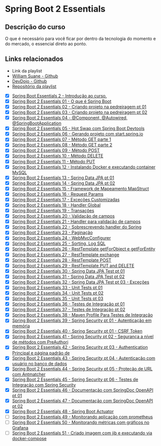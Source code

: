 # Spring Boot 2 Essentials

## Descrição do curso

O que é necessário para você ficar por dentro da tecnologia do momento e do mercado, o essencial direto ao ponto.

## Links relacionados

* Link da playlist
* [William Suane - Github](https://github.com/williamsuane)
* [DevDojo - Github](https://github.com/devdojobr)
* [Repositório da playlist](https://github.com/devdojobr/springboot2-essentials/)


- [x] [Spring Boot Essentials 2 - Introdução ao curso.](https://www.youtube.com/watch?v=bCzsSXE4Jzg&list=PL62G310vn6nFBIxp6ZwGnm8xMcGE3VA5H&index=1&t=125s&pp=iAQB)
- [x] [Spring Boot 2 Essentials 01 - O que é Spring Boot](https://www.youtube.com/watch?v=aspWYs8lp48&list=PL62G310vn6nFBIxp6ZwGnm8xMcGE3VA5H&index=2&t=1s&pp=iAQB)
- [x] [Spring Boot 2 Essentials 02 - Criando projeto na pedreiragem pt 01](https://www.youtube.com/watch?v=w8I7jWfUFLg&list=PL62G310vn6nFBIxp6ZwGnm8xMcGE3VA5H&index=3&pp=iAQB)
- [x] [Spring Boot 2 Essentials 03 - Criando projeto na pedreiragem pt 02](https://www.youtube.com/watch?v=szrqiHLbUq0&list=PL62G310vn6nFBIxp6ZwGnm8xMcGE3VA5H&index=4&pp=iAQB)
- [x] [Spring Boot 2 Essentials 04 - @Component, @Autowired, @SpringBootApplication](https://www.youtube.com/watch?v=4sndRmKpMYI&list=PL62G310vn6nFBIxp6ZwGnm8xMcGE3VA5H&index=5&pp=iAQB)
- [x] [Spring Boot 2 Essentials 05 - Hot Swap com Spring Boot Devtools](https://www.youtube.com/watch?v=8W8t2yh8CD4&list=PL62G310vn6nFBIxp6ZwGnm8xMcGE3VA5H&index=6&pp=iAQB)
- [x] [Spring Boot 2 Essentials 06 - Gerando projeto com start.spring.io](https://www.youtube.com/watch?v=sZGw-evH0OE&list=PL62G310vn6nFBIxp6ZwGnm8xMcGE3VA5H&index=7&pp=iAQB)
- [x] [Spring Boot 2 Essentials 07 - Método GET parte 1](https://www.youtube.com/watch?v=ChstGsjYly0&list=PL62G310vn6nFBIxp6ZwGnm8xMcGE3VA5H&index=8&pp=iAQB)
- [x] [Spring Boot 2 Essentials 08 - Método GET parte 2](https://www.youtube.com/watch?v=6ykxjpFrnJE&list=PL62G310vn6nFBIxp6ZwGnm8xMcGE3VA5H&index=9&pp=iAQB)
- [x] [Spring Boot 2 Essentials 09 - Método POST](https://www.youtube.com/watch?v=Mqw16-koH-8&list=PL62G310vn6nFBIxp6ZwGnm8xMcGE3VA5H&index=10&pp=iAQB)
- [x] [Spring Boot 2 Essentials 10 - Método DELETE](https://www.youtube.com/watch?v=yHHV_sr_gsI&list=PL62G310vn6nFBIxp6ZwGnm8xMcGE3VA5H&index=11&pp=iAQB)
- [x] [Spring Boot 2 Essentials 11 - Método PUT](https://www.youtube.com/watch?v=aJ43SfY8QKs&list=PL62G310vn6nFBIxp6ZwGnm8xMcGE3VA5H&index=12&pp=iAQB)
- [x] [Spring Boot 2 Essentials 12 - Instalando Docker e executando container MySQL](https://www.youtube.com/watch?v=ZPUC3wZgDoA&list=PL62G310vn6nFBIxp6ZwGnm8xMcGE3VA5H&index=13&pp=iAQB)
- [x] [Spring Boot 2 Essentials 13 - Spring Data JPA pt 01](https://www.youtube.com/watch?v=npW5nkMQ6Vs&list=PL62G310vn6nFBIxp6ZwGnm8xMcGE3VA5H&index=14&pp=iAQB)
- [x] [Spring Boot 2 Essentials 14 - Spring Data JPA pt 02](https://www.youtube.com/watch?v=JRA5w6FSw0E&list=PL62G310vn6nFBIxp6ZwGnm8xMcGE3VA5H&index=15&pp=iAQB)
- [x] [Spring Boot 2 Essentials 15 - Framework de Mapeamento MapStruct](https://www.youtube.com/watch?v=A9-Inky1Fjo&list=PL62G310vn6nFBIxp6ZwGnm8xMcGE3VA5H&index=16&pp=iAQB)
- [x] [Spring Boot 2 Essentials 16 - Request Params](https://www.youtube.com/watch?v=juVa6LYSYKg&list=PL62G310vn6nFBIxp6ZwGnm8xMcGE3VA5H&index=17&pp=iAQB)
- [x] [Spring Boot 2 Essentials 17 - Exceções Customizadas](https://www.youtube.com/watch?v=1CJPEhgrxOU&list=PL62G310vn6nFBIxp6ZwGnm8xMcGE3VA5H&index=18&pp=iAQB)
- [x] [Spring Boot 2 Essentials 18 - Handler Global](https://www.youtube.com/watch?v=TpXirJnXa-8&list=PL62G310vn6nFBIxp6ZwGnm8xMcGE3VA5H&index=19&pp=iAQB)
- [x] [Spring Boot 2 Essentials 19 - Transações](https://www.youtube.com/watch?v=zYz6zt3SNMQ&list=PL62G310vn6nFBIxp6ZwGnm8xMcGE3VA5H&index=20&pp=iAQB)
- [x] [Spring Boot 2 Essentials 20 - Validação de campos](https://www.youtube.com/watch?v=fatUfpFROSo&list=PL62G310vn6nFBIxp6ZwGnm8xMcGE3VA5H&index=21&pp=iAQB)
- [x] [Spring Boot 2 Essentials 21 - Handler para validação de campos](https://www.youtube.com/watch?v=tRb_OscShmc&list=PL62G310vn6nFBIxp6ZwGnm8xMcGE3VA5H&index=22&pp=iAQB)
- [x] [Spring Boot 2 Essentials 22 - Sobrescrevendo handler do Spring](https://www.youtube.com/watch?v=UgO1fdvOFBk&list=PL62G310vn6nFBIxp6ZwGnm8xMcGE3VA5H&index=23&pp=iAQB)
- [x] [Spring Boot 2 Essentials 23 - Paginação](https://www.youtube.com/watch?v=ongEOYHl-6o&list=PL62G310vn6nFBIxp6ZwGnm8xMcGE3VA5H&index=24&pp=iAQB)
- [x] [Spring Boot 2 Essentials 24 - WebMvcConfigurer](https://www.youtube.com/watch?v=1_Bp3JFZ4Cs&list=PL62G310vn6nFBIxp6ZwGnm8xMcGE3VA5H&index=25&pp=iAQB)
- [x] [Spring Boot 2 Essentials 25 - Sorting, Log SQL](https://www.youtube.com/watch?v=mg8zkaPQPxs&list=PL62G310vn6nFBIxp6ZwGnm8xMcGE3VA5H&index=26&pp=iAQB)
- [x] [Spring Boot 2 Essentials 26 - RestTemplate getForObject e getForEntity](https://www.youtube.com/watch?v=Qnxv6ovn3Xc&list=PL62G310vn6nFBIxp6ZwGnm8xMcGE3VA5H&index=27&pp=iAQB)
- [x] [Spring Boot 2 Essentials 27 - RestTemplate exchange](https://www.youtube.com/watch?v=f93kYkmIyPo&list=PL62G310vn6nFBIxp6ZwGnm8xMcGE3VA5H&index=28&pp=iAQB)
- [x] [Spring Boot 2 Essentials 28 - RestTemplate POST](https://www.youtube.com/watch?v=IW0ZIuPhrk0&list=PL62G310vn6nFBIxp6ZwGnm8xMcGE3VA5H&index=29&pp=iAQB)
- [x] [Spring Boot 2 Essentials 29 - RestTemplate PUT and DELETE](https://www.youtube.com/watch?v=wSRt8bJxeDU&list=PL62G310vn6nFBIxp6ZwGnm8xMcGE3VA5H&index=30&pp=iAQB)
- [x] [Spring Boot 2 Essentials 30 - Spring Data JPA Test pt 01](https://www.youtube.com/watch?v=wBne8fRvsxw&list=PL62G310vn6nFBIxp6ZwGnm8xMcGE3VA5H&index=31&pp=iAQB)
- [x] [Spring Boot 2 Essentials 31 - Spring Data JPA Test pt 02](https://www.youtube.com/watch?v=UZgnPfeeXHE&list=PL62G310vn6nFBIxp6ZwGnm8xMcGE3VA5H&index=32&pp=iAQB)
- [x] [Spring Boot 2 Essentials 32 - Spring Data JPA Test pt 03 - Exceções](https://www.youtube.com/watch?v=GycZEsrEDG0&list=PL62G310vn6nFBIxp6ZwGnm8xMcGE3VA5H&index=33&pp=iAQB)
- [x] [Spring Boot 2 Essentials 33 - Unit Tests pt 01](https://www.youtube.com/watch?v=XuAd2LHNjzY&list=PL62G310vn6nFBIxp6ZwGnm8xMcGE3VA5H&index=34&pp=iAQB)
- [x] [Spring Boot 2 Essentials 34 - Unit Tests pt 02](https://www.youtube.com/watch?v=b80Xqg4aFOQ&list=PL62G310vn6nFBIxp6ZwGnm8xMcGE3VA5H&index=35&pp=iAQB)
- [x] [Spring Boot 2 Essentials 35 - Unit Tests pt 03](https://www.youtube.com/watch?v=bWbzpsePKdk&list=PL62G310vn6nFBIxp6ZwGnm8xMcGE3VA5H&index=36&pp=iAQB)
- [x] [Spring Boot 2 Essentials 36 - Testes de Integração pt 01](https://www.youtube.com/watch?v=TREezi_evWc&list=PL62G310vn6nFBIxp6ZwGnm8xMcGE3VA5H&index=37&pp=iAQB)
- [x] [Spring Boot 2 Essentials 37 - Testes de Integração pt 02](https://www.youtube.com/watch?v=BFGKTdh8y1U&list=PL62G310vn6nFBIxp6ZwGnm8xMcGE3VA5H&index=38&pp=iAQB)
- [x] [Spring Boot 2 Essentials 38 - Maven Profile Para Testes de Integração](https://www.youtube.com/watch?v=kb0b6d9Nayk&list=PL62G310vn6nFBIxp6ZwGnm8xMcGE3VA5H&index=39&pp=iAQB)
- [x] [Spring Boot 2 Essentials 39 - Spring Security pt 01 - Autenticação em memória](https://www.youtube.com/watch?v=tpGGuCyuSnw&list=PL62G310vn6nFBIxp6ZwGnm8xMcGE3VA5H&index=40&pp=iAQB)
- [x] [Spring Boot 2 Essentials 40 - Spring Security pt 01 - CSRF Token](https://www.youtube.com/watch?v=lOzQnC4tRRI&list=PL62G310vn6nFBIxp6ZwGnm8xMcGE3VA5H&index=41&pp=iAQB)
- [x] [Spring Boot 2 Essentials 41 - Spring Security pt 02 - Segurança a nível de métodos com PreAuthori](https://www.youtube.com/watch?v=4zrOtObXkK0&list=PL62G310vn6nFBIxp6ZwGnm8xMcGE3VA5H&index=42&pp=iAQB)
- [x] [Spring Boot 2 Essentials 42 - Spring Security pt 03 - Authentication Principal e página padrão de](https://www.youtube.com/watch?v=NZHLNeoUYWM&list=PL62G310vn6nFBIxp6ZwGnm8xMcGE3VA5H&index=43&pp=iAQB)
- [x] [Spring Boot 2 Essentials 43 - Spring Security pt 04 - Autenticação com usuário no banco de dados](https://www.youtube.com/watch?v=6c9Nz-sG2EM&list=PL62G310vn6nFBIxp6ZwGnm8xMcGE3VA5H&index=44&pp=iAQB)
- [x] [Spring Boot 2 Essentials 44 - Spring Security pt 05 - Proteção de URL com Antmatcher](https://www.youtube.com/watch?v=3JFOGa-c8eM&list=PL62G310vn6nFBIxp6ZwGnm8xMcGE3VA5H&index=45&pp=iAQB)
- [x] [Spring Boot 2 Essentials 45 - Spring Security pt 06 - Testes de Integração com Spring Security](https://www.youtube.com/watch?v=LfVEd9KlFSQ&list=PL62G310vn6nFBIxp6ZwGnm8xMcGE3VA5H&index=46&pp=iAQB)
- [x] [Spring Boot 2 Essentials 46 - Documentação com SpringDoc OpenAPI pt 01](https://www.youtube.com/watch?v=UxnynWV4Rs0&list=PL62G310vn6nFBIxp6ZwGnm8xMcGE3VA5H&index=47&pp=iAQB)
- [x] [Spring Boot 2 Essentials 47 - Documentação com SpringDoc OpenAPI pt 02](https://www.youtube.com/watch?v=GodjXTjPtYg&list=PL62G310vn6nFBIxp6ZwGnm8xMcGE3VA5H&index=48&pp=iAQB)
- [x] [Spring Boot 2 Essentials 48 - Spring Boot Actuator](https://www.youtube.com/watch?v=9nOMLOnXLHo&list=PL62G310vn6nFBIxp6ZwGnm8xMcGE3VA5H&index=49&pp=iAQB)
- [ ] [Spring Boot 2 Essentials 49 - Monitorando aplicação com prometheus](https://www.youtube.com/watch?v=UKPTqzIdcPA&list=PL62G310vn6nFBIxp6ZwGnm8xMcGE3VA5H&index=50&pp=iAQB)
- [ ] [Spring Boot 2 Essentials 50 - Monitorando métricas com gráficos no Grafana](https://www.youtube.com/watch?v=dvznW_hLTQs&list=PL62G310vn6nFBIxp6ZwGnm8xMcGE3VA5H&index=51&pp=iAQB)
- [ ] [Spring Boot 2 Essentials 51 - Criado imagem com jib e executando via docker-compose](https://www.youtube.com/watch?v=CXvW0b4bDRY&list=PL62G310vn6nFBIxp6ZwGnm8xMcGE3VA5H&index=52&pp=iAQB)